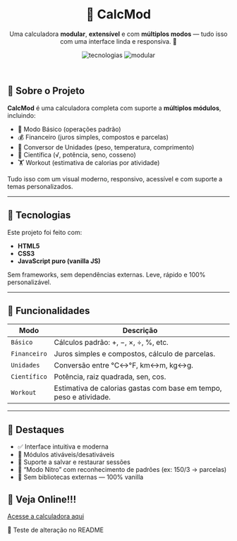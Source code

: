 <h1 align="center">🧮 CalcMod</h1>
<p align="center">Uma calculadora <strong>modular</strong>, <strong>extensível</strong> e com <strong>múltiplos modos</strong> — tudo isso com uma interface linda e responsiva. 🚀</p>

<p align="center">
  <img src="https://img.shields.io/badge/feito%20com-%E2%9D%A4%20HTML%2FCSS%2FJS-blueviolet?style=flat" alt="tecnologias">
  <img src="https://img.shields.io/badge/Calculadora-Modular-green?style=flat" alt="modular">
</p>

<br>

## 🧩 Sobre o Projeto

**CalcMod** é uma calculadora completa com suporte a **múltiplos módulos**, incluindo:

- 🧮 Modo Básico (operações padrão)
- 💰 Financeiro (juros simples, compostos e parcelas)
- 📐 Conversor de Unidades (peso, temperatura, comprimento)
- 🧠 Científica (√, potência, seno, cosseno)
- 🏋️ Workout (estimativa de calorias por atividade)

Tudo isso com um visual moderno, responsivo, acessível e com suporte a temas personalizados.

---

## 🚀 Tecnologias

Este projeto foi feito com:

- **HTML5**
- **CSS3**
- **JavaScript puro (vanilla JS)**

Sem frameworks, sem dependências externas. Leve, rápido e 100% personalizável.

---

## 🎨 Funcionalidades

|     Modo     | Descrição |
|--------------|-----------|
| `Básico`     | Cálculos padrão: +, −, ×, ÷, %, etc. |
| `Financeiro` | Juros simples e compostos, cálculo de parcelas. |
| `Unidades`   | Conversão entre °C↔°F, km↔m, kg↔g. |
| `Científico` | Potência, raiz quadrada, sen, cos. |
| `Workout`    | Estimativa de calorias gastas com base em tempo, peso e atividade. |

---

## 🧠 Destaques

- ✅ Interface intuitiva e moderna
- 🔌 Módulos ativáveis/desativáveis
- 💾 Suporte a salvar e restaurar sessões
- 🧠 “Modo Nitro” com reconhecimento de padrões (ex: 150/3 → parcelas)
- 🧪 Sem bibliotecas externas — 100% vanilla


## 👀 Veja Online!!! 
<a href="https://seu-site.com" target="_blank" rel="noopener noreferrer">Acesse a calculadora aqui</a>

🧪 Teste de alteração no README

